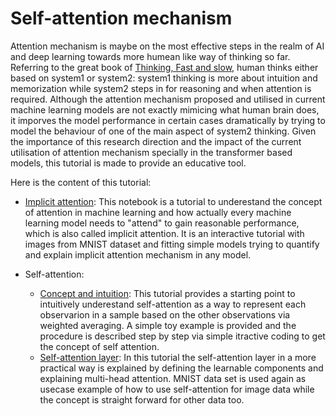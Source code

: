 # Self-attention mechanism
Attention mechanism is maybe on the most effective steps in the realm of AI and deep learning towards more humean like way of thinking so far. Referring to the great book of [Thinking, Fast and slow](https://en.wikipedia.org/wiki/Thinking,_Fast_and_Slow), human thinks either based on system1 or system2: system1 thinking is more about intuition and memorization while system2 steps in for reasoning and when attention is required. Although the attention mechanism proposed and utilised in current machine learning models are not exactly mimicing what human brain does, it imporves the model performance in certain cases dramatically by trying to model the behaviour of one of the main aspect of system2 thinking. Given the importance of this research direction and the impact of the current utilisation of attention mechanism specially in the transformer based models, this tutorial is made to provide an educative tool. 

Here is the content of this tutorial:


* [Implicit attention](https://github.com/bezhvin/AttentionMechanism/blob/main/ImplicitAttention.ipynb): This notebook is a tutorial to underestand the concept of attention in machine learning and how actually every machine learning model needs to "attend" to gain reasonable performance, which is also called implicit attention. It is an interactive tutorial with images from MNIST dataset and fitting simple models trying to quantify and explain implicit attention mechanism in any model.

* Self-attention:
   * [Concept and intuition](https://github.com/bezhvin/AttentionMechanism/blob/main/self-attention%20intuition.ipynb): This tutorial provides a starting point to intuitively underestand self-attention as a way to represent each observarion in a sample based on the other observations via weighted averaging. A simple toy example is provided and the procedure is described step by step via simple itractive coding to get the concept of self attention.
   * [Self-attention layer](https://github.com/bezhvin/AttentionMechanism/blob/main/self-attention_layer.ipynb): In this tutorial the self-attention layer in a more practical way is explained by defining the learnable components and explaining multi-head attention. MNIST data set is used again as usecase example of how to use self-attention for image data while the concept is straight forward for other data too.


